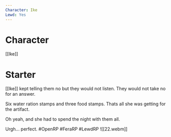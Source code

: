 ```yaml
---
Character: Ike
Lewd: Yes
---
```

# Character
[[Ike]]

# Starter
[[Ike]] kept telling them no but they would not listen. They would not take no for an answer.

Six water ration stamps and three food stamps. Thats all she was getting for the artifact. 

Oh yeah, and she had to spend the night with them all.

Urgh... perfect.
#OpenRP #FeraRP #LewdRP 
![[22.webm]]